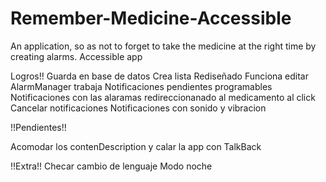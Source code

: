 # Remember-Medicine-Accessible
An application, so as not to forget to take the medicine at the right time by creating alarms.  Accessible app


Logros!!
Guarda en base de datos
Crea lista
Rediseñado
Funciona editar
AlarmManager trabaja
Notificaciones pendientes programables
Notificaciones con las alaramas redireccionanado al medicamento al click
Cancelar notificaciones
Notificaciones con sonido y vibracion

!!Pendientes!!

Acomodar los contenDescription y calar la app con TalkBack


!!Extra!! 
Checar cambio de lenguaje
Modo noche
